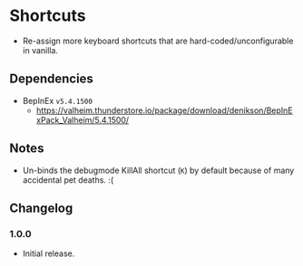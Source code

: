﻿# Shortcuts

  * Re-assign more keyboard shortcuts that are hard-coded/unconfigurable in vanilla.

## Dependencies

  * BepInEx `v5.4.1500`
    * https://valheim.thunderstore.io/package/download/denikson/BepInExPack_Valheim/5.4.1500/

## Notes

  * Un-binds the debugmode KillAll shortcut (`K`) by default because of many accidental pet deaths. :(

## Changelog

### 1.0.0

  * Initial release.